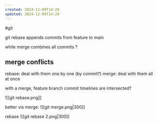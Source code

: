 ```yaml
---
created: 2024-12-09T14:29
updated: 2024-12-09T14:29
---
```

#git

git rebase appends commits from feature to main

while merge combines all commits ?
## merge conflicts
rebase: deal with them one by one (by commit?)
merge: deal with them all at once

with a merge, feature branch commit timelines are intersected?

![[git rebase.png]]

better vis
merge:
![[git merge.png|300]]

rebase
![[git rebase 2.png|300]]